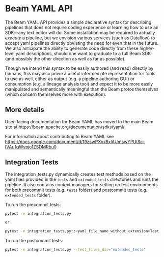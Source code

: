 <!--
    Licensed to the Apache Software Foundation (ASF) under one
    or more contributor license agreements.  See the NOTICE file
    distributed with this work for additional information
    regarding copyright ownership.  The ASF licenses this file
    to you under the Apache License, Version 2.0 (the
    "License"); you may not use this file except in compliance
    with the License.  You may obtain a copy of the License at

      http://www.apache.org/licenses/LICENSE-2.0

    Unless required by applicable law or agreed to in writing,
    software distributed under the License is distributed on an
    "AS IS" BASIS, WITHOUT WARRANTIES OR CONDITIONS OF ANY
    KIND, either express or implied.  See the License for the
    specific language governing permissions and limitations
    under the License.
-->

# Beam YAML API

The Beam YAML API provides a simple declarative syntax for describing pipelines
that does not require coding experience or learning how to use an
SDK&mdash;any text editor will do.
Some installation may be required to actually *execute* a pipeline, but
we envision various services (such as Dataflow) to accept yaml pipelines
directly obviating the need for even that in the future.
We also anticipate the ability to generate code directly from these
higher-level yaml descriptions, should one want to graduate to a full
Beam SDK (and possibly the other direction as well as far as possible).

Though we intend this syntax to be easily authored (and read) directly by
humans, this may also prove a useful intermediate representation for
tools to use as well, either as output (e.g. a pipeline authoring GUI)
or consumption (e.g. a lineage analysis tool) and expect it to be more
easily manipulated and semantically meaningful than the Beam protos
themselves (which concern themselves more with execution).

## More details

User-facing documentation for Beam YAML has moved to the main Beam site at
https://beam.apache.org/documentation/sdks/yaml/

For information about contributing to Beam YAML see
https://docs.google.com/document/d/19zswPXxxBxlAUmswYPUtSc-IVAu1qWvpjo1ZSDMRbu0

## Integration Tests

The integration_tests.py dynamically creates test methods based on the yaml
files provided in the `tests` and `extended_tests` directories and runs the
pipeline. It also contains context managers for setting up test environments for
both precommit tests (e.g. `tests` folder) and postcommit tests
(e.g. `extended_tests` folder).

To run the precommit tests:

```bash
pytest -v integration_tests.py

or

pytest -v integration_tests.py::<yaml_file_name_without_extension>Test
```

To run the postcommit tests:

```bash
pytest -v integration_tests.py --test_files_dir="extended_tests"
```

